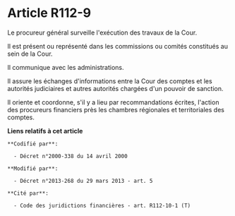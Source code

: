 # Article R112-9

Le procureur général surveille l'exécution des travaux de la Cour.

Il est présent ou représenté dans les commissions ou comités constitués au sein de la Cour.

Il communique avec les administrations.

Il assure les échanges d'informations entre la Cour des comptes et les autorités judiciaires et autres autorités chargées
d'un pouvoir de sanction.

Il oriente et coordonne, s'il y a lieu par recommandations écrites, l'action des procureurs financiers près les chambres
régionales et territoriales des comptes.

**Liens relatifs à cet article**

	**Codifié par**:

	  - Décret n°2000-338 du 14 avril 2000

	**Modifié par**:

	  - Décret n°2013-268 du 29 mars 2013 - art. 5

	**Cité par**:

	  - Code des juridictions financières - art. R112-10-1 (T)
